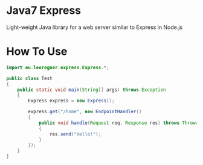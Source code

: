 # Java7 Express
Light-weight Java library for a web server similar to Express in Node.js

# How To Use

```java
import eu.leoregner.express.Express.*;

public class Test
{
	public static void main(String[] args) throws Exception
	{
		Express express = new Express();

		express.get("/home", new EndpointHandler()
		{
			public void handle(Request req, Response res) throws Throwable
			{
				res.send("Hello!");
			}
		});
	}
}
```
